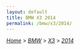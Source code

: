 ```yaml
---
layout: default
title: BMW X3 2014
permalink: /bmw/x3/2014/
---
```

[*Home*](/) > [*BMW*](/bmw/) > [*X3*](/bmw/x3/) > [*2014*](/bmw/x3/2014/)
